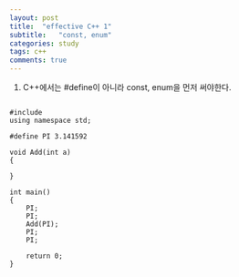 ```yaml
---
layout: post
title:  "effective C++ 1"
subtitle:   "const, enum"
categories: study
tags: c++
comments: true
---
```



1. C++에서는 #define이 아니라 const, enum을 먼저 써야한다.


<pre>
<code>
#include<iostream>
using namespace std;

#define PI 3.141592

void Add(int a)
{

}

int main()
{
	PI;
	PI;
	Add(PI);
	PI;
	PI;

	return 0;
}




